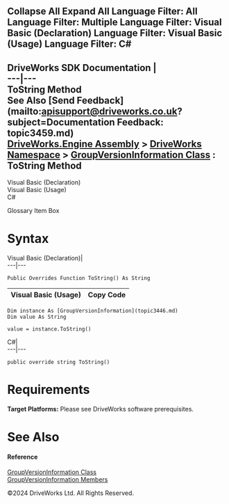        

 Collapse All Expand All  Language Filter: All  Language Filter: Multiple  Language Filter: Visual Basic (Declaration) Language Filter: Visual Basic (Usage) Language Filter: C#  
---  
DriveWorks SDK Documentation  |   
---|---  
ToString Method   
See Also [Send Feedback](mailto:apisupport@driveworks.co.uk?subject=Documentation Feedback: topic3459.md)  
[DriveWorks.Engine Assembly](topic2156.md) > [DriveWorks Namespace](topic2159.md) > [GroupVersionInformation Class](topic3446.md) : ToString Method  
---  
  
Visual Basic (Declaration)    
Visual Basic (Usage)    
C# 

Glossary Item Box

# Syntax

Visual Basic (Declaration)|   
---|---  
      
    
    Public Overrides Function ToString() As String  
  
Visual Basic (Usage)| Copy Code  
---|---  
      
    
    Dim instance As [GroupVersionInformation](topic3446.md)
    Dim value As String
     
    value = instance.ToString()  
  
C#|   
---|---  
      
    
    public override string ToString()  
  
# Requirements

**Target Platforms:** Please see DriveWorks software prerequisites.

# See Also

#### Reference

[GroupVersionInformation Class](topic3446.md)   
[GroupVersionInformation Members](topic3447.md)

©2024 DriveWorks Ltd. All Rights Reserved.
